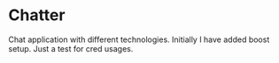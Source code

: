 # Chatter
Chat application with different technologies.
Initially I have added boost setup.
Just a test for cred usages.
